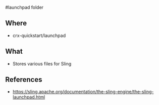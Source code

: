 #launchpad folder

## Where

- crx-quickstart/launchpad

## What

- Stores various files for Sling

## References

- https://sling.apache.org/documentation/the-sling-engine/the-sling-launchpad.html
